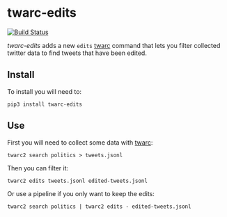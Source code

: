 # twarc-edits

[![Build Status](https://github.com/docnow/twarc-edits/workflows/tests/badge.svg)](https://github.com/DocNow/twarc-edits/actions/workflows/main.yml)

*twarc-edits* adds a new `edits` [twarc] command that lets you filter collected twitter data to find tweets that have been edited.

## Install

To install you will need to:

    pip3 install twarc-edits

## Use

First you will need to collect some data with [twarc]:

    twarc2 search politics > tweets.jsonl

Then you can filter it:

    twarc2 edits tweets.jsonl edited-tweets.jsonl

Or use a pipeline if you only want to keep the edits:

    twarc2 search politics | twarc2 edits - edited-tweets.jsonl

[twarc]: https://github.com/docnow/twarc
